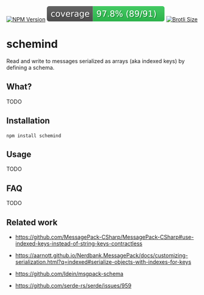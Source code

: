 [![NPM Version](https://img.shields.io/npm/v/schemind?link=https%3A%2F%2Fwww.npmjs.com%2Fpackage%2Fschemind)](https://www.npmjs.com/package/schemind)
![Code Coverage](https://raw.githubusercontent.com/kpietraszko/schemind/refs/heads/main/badge.svg)
[![Brotli Size](https://deno.bundlejs.com/badge?q=schemind&treeshake=[*]&config={%22compression%22:%22brotli%22})](https://bundlejs.com/?q=schemind&treeshake=%5B*%5D&config=%7B%22compression%22%3A%22brotli%22%7D)

# schemind
Read and write to messages serialized as arrays (aka indexed keys) by defining a schema.

## What?
TODO

## Installation

```shell
npm install schemind
```

## Usage
TODO

## FAQ 
TODO

## Related work
* https://github.com/MessagePack-CSharp/MessagePack-CSharp#use-indexed-keys-instead-of-string-keys-contractless
* https://aarnott.github.io/Nerdbank.MessagePack/docs/customizing-serialization.html?q=indexed#serialize-objects-with-indexes-for-keys


* https://github.com/Idein/msgpack-schema
* https://github.com/serde-rs/serde/issues/959